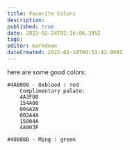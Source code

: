 ```yaml
---
title: Favorite Colors
description: 
published: true
date: 2022-02-24T01:16:06.395Z
tags: 
editor: markdown
dateCreated: 2022-02-24T00:51:42.089Z
---
```


here are some good colors:

```
#4A0000 - Oxblood : red
	Complimentary palate: 
    4A3F00
    154A00
    004A2A
    002A4A
    15004A
    4A003F

#408080 - Ming : green
```

